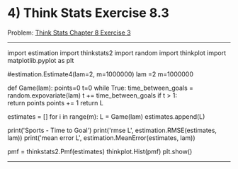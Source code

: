 # 4) Think Stats Exercise 8.3

Problem: [Think Stats Chapter 8 Exercise 3](http://greenteapress.com/thinkstats2/html/thinkstats2009.html#toc77)

---
import estimation
import thinkstats2
import random
import thinkplot
import matplotlib.pyplot as plt

#estimation.Estimate4(lam=2, m=1000000)
lam =2
m=1000000

def Game(lam):
    points=0
    t=0
    while True:
        time_between_goals = random.expovariate(lam)
        t += time_between_goals
    if t > 1:      
        return points
    points += 1
    return L
    
estimates = []
for i in range(m):
    L = Game(lam)
    estimates.append(L)

print('Sports - Time to Goal')
print('rmse L', estimation.RMSE(estimates, lam))
print('mean error L', estimation.MeanError(estimates, lam))
    
pmf = thinkstats2.Pmf(estimates)
thinkplot.Hist(pmf)
plt.show()
        
---
